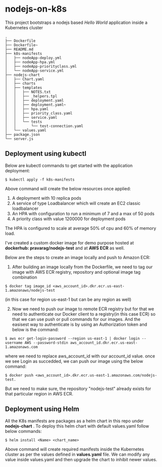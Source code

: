 # nodejs-on-k8s

This project bootstraps a nodejs based *Hello World* application
inside a Kubernetes cluster

```shell
.
├── Dockerfile
├── Dockerfile~
├── README.md
├── k8s-manifests
│   ├── nodeApp-deploy.yml
│   ├── nodeApp-hpa.yml
│   ├── nodeApp-priorityclass.yml
│   └── nodeApp-service.yml
├── nodejs-chart
│   ├── Chart.yaml
│   ├── charts
│   ├── templates
│   │   ├── NOTES.txt
│   │   ├── _helpers.tpl
│   │   ├── deployment.yaml
│   │   ├── deployment.yaml~
│   │   ├── hpa.yaml
│   │   ├── priority_class.yaml
│   │   ├── service.yaml
│   │   └── tests
│   │       └── test-connection.yaml
│   └── values.yaml
├── package.json
└── server.js

```
## Deployment using kubectl
Below are kubectl commands to get started with the application deployment:
```shell
$ kubectl apply -f k8s-manifests
```

Above command will create the below resources once applied:
1. A deployment with 10 replica pods
2. A service of type Loadbalancer which will create an EC2 classic loadbalancer
3. An HPA with configuration to run a minimum of 7 and a max of 50 pods
4. A priority class with value 1200000 for deployment pods

The HPA is configured to scale at average 50% of cpu and 60% of memory
load.

I've created a custom docker image for demo purpose hosted at
**dockerhub: pravarag/nodejs-test** and at **AWS ECR** as well.

Below are the steps to create an image locally and push to Amazon ECR:

1. After building an image locally from the Dockerfile, we need to tag our image with AWS ECR registry, repository and optional image tag combination

```shell
$ docker tag image_id <aws_account_id>.dkr.ecr.us-east-1.amazonaws/nodejs-test
```
(in this case for region us-east-1 but can be any region as well)

2. Now we need to push our image to remote ECR registry but for that we need to authenticate our Docker client to a registry(in this case ECR) so that we can use push or pull
commands for our images. And the easisest way to authenticate is by using an Authorization token and below is the command:

```shell
$ aws ecr get-login-password --region us-east-1 | docker login --username AWS --password-stdin aws_account_id.dkr.ecr.us-east-1.amazonaws.com
```

where we need to replace aws_account_id with our account_id value. once we see Login as succedded, we can push our image using the below command:
```shell
$ docker push <aws_account_id>.dkr.ecr.us-east-1.amazonaws.com/nodejs-test.
```
But we need to make sure, the repository "nodejs-test" already exists for that particular region
in AWS ECR.


## Deployment using Helm

All the K8s manifests are packages as a helm chart in this repo under
**nodejs-chart** . To deploy this helm chart with default values.yaml
follow below commands:

```shell
$ helm install <Name> <chart_name>
```

Above command will create required manifests inside the Kubernetes
cluster as per the values defined in **values.yaml** file. We can
modify any value inside values.yaml and then upgrade the chart to
inhibit newer values.